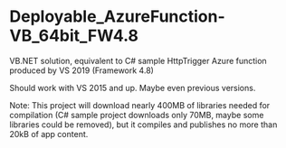 # Deployable_AzureFunction-VB_64bit_FW4.8
VB.NET solution, equivalent to C# sample HttpTrigger Azure function produced by VS 2019 (Framework 4.8)

Should work with VS 2015 and up. Maybe even previous versions.

Note:
This project will download nearly 400MB of libraries needed for compilation (C# sample project downloads only 70MB, maybe some libraries could be removed), but it compiles and publishes no more than 20kB of app content.
